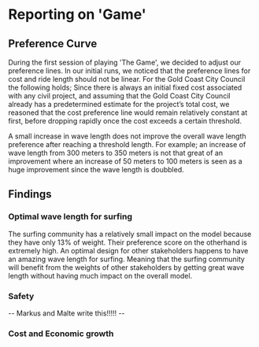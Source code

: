 # Reporting on 'Game' #



## Preference Curve ##

During the first session of playing 'The Game', we decided to adjust our preference lines. In our initial runs, we noticed that the preference lines for cost and ride length should not be linear. For the Gold Coast City Council the following holds; Since there is always an initial fixed cost associated with any civil project, and assuming that the Gold Coast City Council already has a predetermined estimate for the project’s total cost, we reasoned that the cost preference line would remain relatively constant at first, before dropping rapidly once the cost exceeds a certain threshold.

A small increase in wave length does not improve the overall wave length preference after reaching a threshold length. For example; an increase of wave length from 300 meters to 350 meters is not that great of an improvement where an increase of 50 meters to 100 meters is seen as a huge improvement since the wave length is doubbled. 

## 





## Findings ##

### Optimal wave length for surfing ###
The surfing community has a relatively small impact on the model because they have only 13% of weight. Their preference score on the otherhand is extremely high. An optimal design for other stakeholders happens to have an amazing wave length for surfing. Meaning that the surfing community will benefit from the weights of other stakeholders by getting great wave length without having much impact on the overall model. 

### Safety ###
-- Markus and Malte write this!!!!! --

### Cost and Economic growth ###



